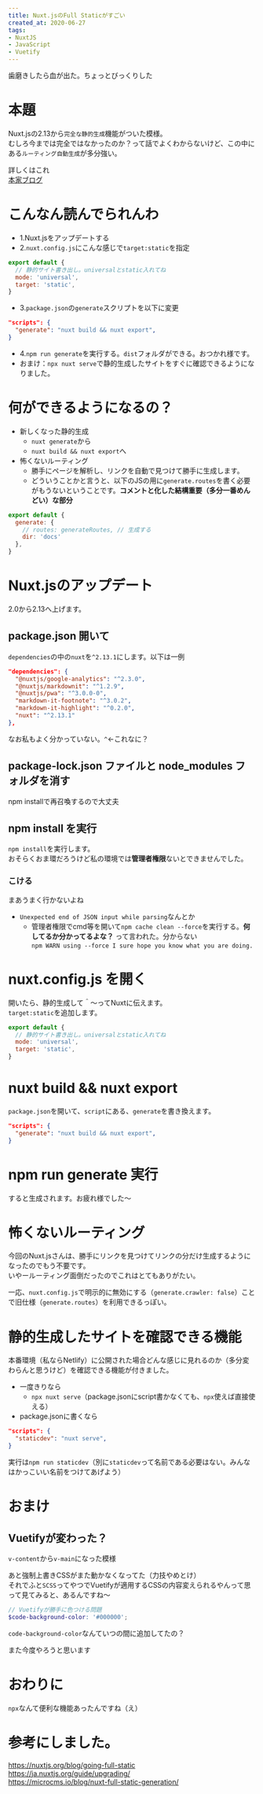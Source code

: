 ```yaml
---
title: Nuxt.jsのFull Staticがすごい
created_at: 2020-06-27
tags:
- NuxtJS
- JavaScript
- Vuetify
---
```


歯磨きしたら血が出た。ちょっとびっくりした

# 本題
Nuxt.jsの2.13から`完全な静的生成`機能がついた模様。  
むしろ今までは完全ではなかったのか？って話でよくわからないけど、この中にある`ルーティング自動生成`が多分強い。

詳しくはこれ  
[本家ブログ](https://nuxtjs.org/blog/going-full-static)


# こんなん読んでられんわ

- 1.Nuxt.jsをアップデートする
- 2.`nuxt.config.js`にこんな感じで`target:static`を指定
```js
export default {
  // 静的サイト書き出し。universalとstatic入れてね
  mode: 'universal',
  target: 'static',
}
```
- 3.`package.json`の`generate`スクリプトを以下に変更
```json
"scripts": {
  "generate": "nuxt build && nuxt export",
}
```
- 4.`npm run generate`を実行する。`dist`フォルダができる。おつかれ様です。
- おまけ：`npx nuxt serve`で静的生成したサイトをすぐに確認できるようになりました。

# 何ができるようになるの？
- 新しくなった静的生成
    - `nuxt generate`から
    - `nuxt build && nuxt export`へ
- 怖くないルーティング
    - 勝手にページを解析し、リンクを自動で見つけて勝手に生成します。
    - どういうことかと言うと、以下のJSの用に`generate.routes`を書く必要がもうないということです。**コメントと化した結構重要（多分一番めんどい）な部分**
```js
export default {
  generate: {
    // routes: generateRoutes, // 生成する
    dir: 'docs'
  },
}
```

# Nuxt.jsのアップデート
2.0から2.13へ上げます。  
## package.json 開いて

`dependencies`の中の`nuxt`を`^2.13.1`にします。以下は一例

```json
"dependencies": {
  "@nuxtjs/google-analytics": "^2.3.0",
  "@nuxtjs/markdownit": "^1.2.9",
  "@nuxtjs/pwa": "^3.0.0-0",
  "markdown-it-footnote": "^3.0.2",
  "markdown-it-highlight": "^0.2.0",
  "nuxt": "^2.13.1"
},
```

なお私もよく分かっていない。`^`←これなに？

## package-lock.json ファイルと node_modules フォルダを消す

npm installで再召喚するので大丈夫

## npm install を実行
`npm install`を実行します。  
おそらくおま環だろうけど私の環境では**管理者権限**ないとできませんでした。

### こける
まあうまく行かないよね
- `Unexpected end of JSON input while parsing`なんとか
    - 管理者権限でcmd等を開いて`npm cache clean --force`を実行する。**何してるか分かってるよな？** って言われた。分からない  
    `npm WARN using --force I sure hope you know what you are doing.`

# nuxt.config.js を開く
開いたら、静的生成して＾～ってNuxtに伝えます。  
`target:static`を追加します。

```js
export default {
  // 静的サイト書き出し。universalとstatic入れてね
  mode: 'universal',
  target: 'static',
}
```

# nuxt build && nuxt export
`package.json`を開いて、`script`にある、`generate`を書き換えます。

```json
"scripts": {
  "generate": "nuxt build && nuxt export",
}
```

# npm run generate 実行
すると生成されます。お疲れ様でした～

# 怖くないルーティング  
今回のNuxt.jsさんは、勝手にリンクを見つけてリンクの分だけ生成するようになったのでもう不要です。  
いやールーティング面倒だったのでこれはとてもありがたい。

一応、`nuxt.config.js`で明示的に無効にする（`generate.crawler: false`）ことで旧仕様（`generate.routes`）を利用できるっぽい。

# 静的生成したサイトを確認できる機能
本番環境（私ならNetlify）に公開された場合どんな感じに見れるのか（多分変わらんと思うけど）を確認できる機能が付きました。

- 一度きりなら
    - `npx nuxt serve`（package.jsonにscript書かなくても、`npx`使えば直接使える）
- package.jsonに書くなら
```json
"scripts": {
  "staticdev": "nuxt serve",
}
```
実行は`npm run staticdev`（別に`staticdev`って名前である必要はない。みんなはかっこいい名前をつけてあげよう）

# おまけ
## Vuetifyが変わった？
`v-content`から`v-main`になった模様

あと強制上書きCSSがまた動かなくなってた（力技やめとけ）  
それでふと`SCSS`ってやつでVuetifyが適用するCSSの内容変えられるやんって思って見てみると、あるんですね～

```scss
// Vuetifyが勝手に色つける問題
$code-background-color: '#000000';
```

`code-background-color`なんていつの間に追加してたの？

また今度やろうと思います

# おわりに
`npx`なんて便利な機能あったんですね（え）

# 参考にしました。
https://nuxtjs.org/blog/going-full-static  
https://ja.nuxtjs.org/guide/upgrading/  
https://microcms.io/blog/nuxt-full-static-generation/